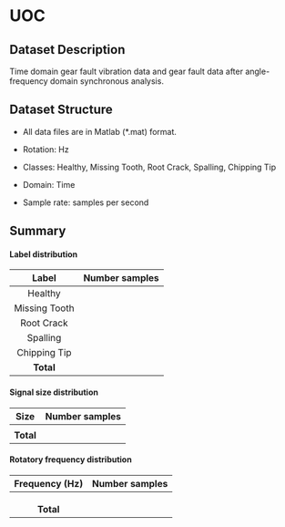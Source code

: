 # UOC

## Dataset Description
Time domain gear fault vibration data and gear fault data after angle-frequency domain synchronous analysis.

## Dataset Structure

- All data files are in Matlab (*.mat) format.

- Rotation: Hz

- Classes: Healthy, Missing Tooth, Root Crack, Spalling, Chipping Tip

- Domain: Time

- Sample rate:  samples per second

## Summary

#### Label distribution
|       Label          | Number samples |
|:--------------------:|:--------------:|
|   Healthy            |                |
|   Missing Tooth      |                |
|   Root Crack         |                |
|   Spalling           |                |
|   Chipping Tip       |                |
|      **Total**       |                |

<!-- ![image](../../images/UOC/label_dist.png) -->


#### Signal size distribution
|   Size    | Number samples |
|:---------:|:--------------:|
|           |                |
| **Total** |                |

<!-- ![image](../../images/UOC/signal_size_dist.png) -->


#### Rotatory frequency distribution
| Frequency (Hz) | Number samples |
|:--------------:|:--------------:|
|                |                |
|                |                |
|                |                |
|   **Total**    |                |

<!-- ![image](../../images/UOC/frequency_dist.png) -->
